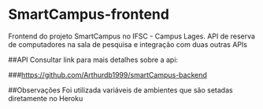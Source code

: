 # SmartCampus-frontend
Frontend do projeto SmartCampus no IFSC - Campus Lages. API de reserva de computadores na sala de pesquisa e integração com duas outras APIs

##API
Consultar link para mais detalhes sobre a api:

###https://github.com/Arthurdb1999/smartCampus-backend

##Observações
Foi utilizada variáveis de ambientes que são setadas diretamente no Heroku
